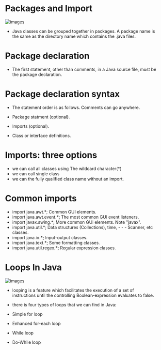 # Packages and Import

![images](https://cdn.educba.com/academy/wp-content/uploads/2019/09/Java-Packages.png)

- Java classes can be grouped together in packages. A package name is the same as the directory name which contains the .java files.

# Package declaration
- The first statement, other than comments, in a Java source file, must be the package declaration.

# Package declaration syntax
- The statement order is as follows. Comments can go anywhere.

- Package statment (optional).
- Imports (optional).
- Class or interface definitions.

# Imports: three options
- we can call all classes using The wildcard character(*)
- we can call single class
- we can the fully qualified class name without an import.

# Common imports

- import java.awt.*;	Common GUI elements.
- import java.awt.event.*;	The most common GUI event listeners.
- import javax.swing.*;	More common GUI elements. Note "javax".
- import java.util.*;	Data structures (Collections), time, - - - Scanner, etc classes.
- import java.io.*;	Input-output classes.
- import java.text.*;	Some formatting classes.
- import java.util.regex.*;	Regular expression classes.

# Loops In Java

![images](https://data-flair.training/blogs/wp-content/uploads/sites/2/2018/01/Loops-in-Java-df-1200x675.jpg)

- looping is a feature which facilitates the execution of a set of instructions until the controlling Boolean-expression evaluates to false.

- there is four types of loops that we can find in Java:

- Simple for loop
- Enhanced for-each loop
- While loop
- Do-While loop